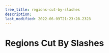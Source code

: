 ```yaml
---
tree_title: regions-cut-by-slashes
description: 
last_modified: 2022-06-09T21:23:28.2328
---
```


# Regions Cut By Slashes

